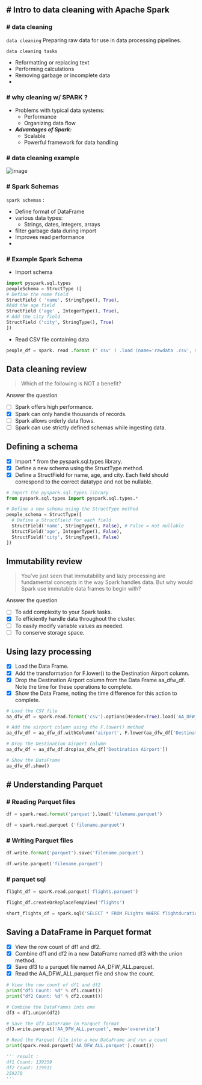 ## # Intro to data cleaning with Apache Spark

### # data cleaning
`data cleaning` Preparing raw data for use in data processing pipelines.

`data cleaning tasks` 
- Reformatting or replacing text
- Performing calculations
- Removing garbage or incomplete data
- 
###  # why cleaning w/ SPARK ?
- Problems with typical data systems:
  - Performance
  - Organizing data flow
- ***Advantages of Spark:***
  - Scalable
  - Powerful framework for data handling
### # data cleaning example 
![image](https://user-images.githubusercontent.com/51888893/203651989-f3cce7f4-ce84-4b07-8c30-b02b684a7639.png)

### # Spark Schemas
`spark schemas` :
- Define format of DataFrame
- various data types:
  - Strings, dates, integers, arrays
- filter garbage data during import
- Improves read performance
- 
### # Example Spark Schema
- Import schema
```py
import pyspark.sql.types
peopleSchema = StructType ([
# Define the name field
StructField ( 'name', StringType(), True),
#Add the age field
StructField ('age' , IntegerType(), True),
# Add the city field
StructField ('city', StringType(), True)
])
```
- Read CSV file containing data
```py
people_df = spark. read .format (" csv' ) .load (name='rawdata .csv', schema=peopleSchema)
```
## Data cleaning review
> Which of the following is NOT a benefit?

Answer the question
- [ ] Spark offers high performance.
- [x] Spark can only handle thousands of records.
- [ ] Spark allows orderly data flows.
- [ ] Spark can use strictly defined schemas while ingesting data.
## Defining a schema
- [x] Import * from the pyspark.sql.types library.
- [x] Define a new schema using the StructType method.
- [x] Define a StructField for name, age, and city. Each field should correspond to the correct datatype and not be nullable.
```py
# Import the pyspark.sql.types library
from pyspark.sql.types import pyspark.sql.types.*

# Define a new schema using the StructType method
people_schema = StructType([
  # Define a StructField for each field
  StructField('name', StringType(), False), # False = not nullable
  StructField('age', IntegerType(), False),
  StructField('city', StringType(), False)
])
```
## Immutability review
> You’ve just seen that immutability and lazy processing are fundamental concepts in the way Spark handles data. But why would Spark use immutable data frames to begin with?

Answer the question
- [ ] To add complexity to your Spark tasks.
- [x] To efficiently handle data throughout the cluster.
- [ ] To easily modify variable values as needed.
- [ ] To conserve storage space.

## Using lazy processing
- [x] Load the Data Frame.
- [x] Add the transformation for F.lower() to the Destination Airport column.
- [x] Drop the Destination Airport column from the Data Frame aa_dfw_df. Note the time for these operations to complete.
- [x] Show the Data Frame, noting the time difference for this action to complete.
```py
# Load the CSV file
aa_dfw_df = spark.read.format('csv').options(Header=True).load('AA_DFW_2018.csv.gz')

# Add the airport column using the F.lower() method
aa_dfw_df = aa_dfw_df.withColumn('airport', F.lower(aa_dfw_df['Destination Airport']))

# Drop the Destination Airport column
aa_dfw_df = aa_dfw_df.drop(aa_dfw_df['Destination Airport'])

# Show the DataFrame
aa_dfw_df.show()
```
## # Understanding Parquet
### # Reading Parquet files
```py
df = spark.read.format('parquet').load('filename.parquet')

df = spark.read.parquet ('filename.parquet')
```
### # Writing Parquet files
```py
df.write.format('parquet').save('filename.parquet')

df.write.parquet('filename.parquet')
```
### # parquet sql
```py
fl1ght_df = sparK.read.parquet('flights.parquet')

flight_df.createOrReplaceTempView('flights')

short_flights_df = spark.sql('SELECT * FROM FLights WHERE flightduration < 100')
```
## Saving a DataFrame in Parquet format
- [x] View the row count of df1 and df2.
- [x] Combine df1 and df2 in a new DataFrame named df3 with the union method.
- [x] Save df3 to a parquet file named AA_DFW_ALL.parquet.
- [x] Read the AA_DFW_ALL.parquet file and show the count.
```py
# View the row count of df1 and df2
print("df1 Count: %d" % df1.count())
print("df2 Count: %d" % df2.count())

# Combine the DataFrames into one
df3 = df1.union(df2)

# Save the df3 DataFrame in Parquet format
df3.write.parquet('AA_DFW_ALL.parquet', mode='overwrite')

# Read the Parquet file into a new DataFrame and run a count
print(spark.read.parquet('AA_DFW_ALL.parquet').count())

''' result : 
df1 Count: 139359
df2 Count: 119911
259270
'''
```
## 
